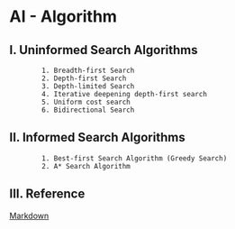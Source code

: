 # AI - Algorithm
##  I. Uninformed Search Algorithms
```
        1. Breadth-first Search
        2. Depth-first Search
        3. Depth-limited Search
        4. Iterative deepening depth-first search
        5. Uniform cost search
        6. Bidirectional Search
```
##  II. Informed Search Algorithms
```
        1. Best-first Search Algorithm (Greedy Search)
        2. A* Search Algorithm
```
##  III. Reference
[Markdown](https://www.javatpoint.com/ai-uninformed-search-algorithms)
